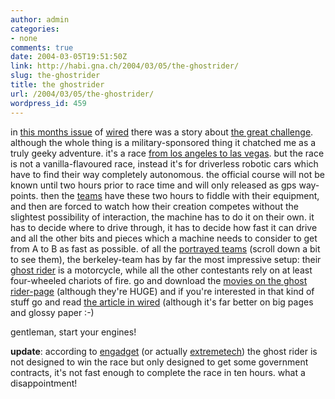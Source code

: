 ```yaml
---
author: admin
categories:
- none
comments: true
date: 2004-03-05T19:51:50Z
link: http://habi.gna.ch/2004/03/05/the-ghostrider/
slug: the-ghostrider
title: the ghostrider
url: /2004/03/05/the-ghostrider/
wordpress_id: 459
---
```


in [this months issue](http://www.wired.com/wired/archive/12.03/) of [wired](http://www.wired.com/) there was a story about [the great challenge](http://www.darpa.mil/grandchallenge/).
although the whole thing is a military-sponsored thing it chatched me as a truly geeky adventure.
it's a race [from los angeles to las vegas](http://www.wired.com/wired/archive/12.03/images/FF_137_darpa_6.jpg). but the race is not a vanilla-flavoured race, instead it's for driverless robotic cars which have to find their way completely autonomous.
the official course will not be known until two hours prior to race time and will only released as gps way-points. then the [teams](http://www.darpa.mil/grandchallenge/teams.htm) have these two hours to fiddle with their equipment, and then are forced to watch how their creation competes without the slightest possibility of interaction, the machine has to do it on their own.
it has to decide where to drive through, it has to decide how fast it can drive and all the other bits and pieces which a machine needs to consider to get from A to B as fast as possible.
of all the [portrayed teams](potraied) (scroll down a bit to see them), the berkeley-team has by far the most impressive setup: their [ghost rider](http://www.ghostriderrobot.com/vehicle.htm) is a motorcycle, while all the other contestants rely on at least four-wheeled chariots of fire.
go and download the [movies on the ghost rider-page](http://www.ghostriderrobot.com/videos.htm) (although they're HUGE) and if you're interested in that kind of stuff go and read [the article in wired](http://www.wired.com/wired/archive/12.03/robot.html) (although it's far better on big pages and glossy paper :-)

gentleman, start your engines!

**update**: according to [engadget](http://www.engadget.com/entry/8424322553253965/) (or actually [extremetech](http://www.extremetech.com/article2/0,1558,1543626,00.asp)) the ghost rider is not designed to win the race but only designed to get some government contracts, it's not fast enough to complete the race in ten hours. what a disappointment!
